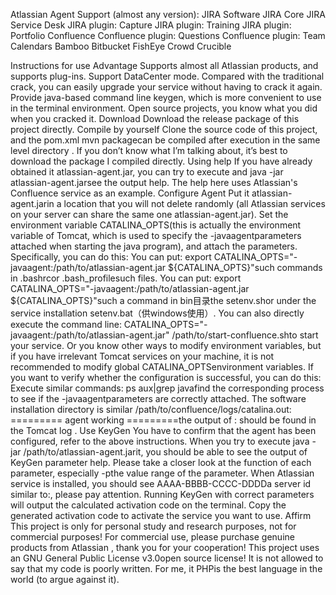 Atlassian Agent
Support (almost any version):
JIRA Software
JIRA Core
JIRA Service Desk
JIRA plugin: Capture
JIRA plugin: Training
JIRA plugin: Portfolio
Confluence
Confluence plugin: Questions
Confluence plugin: Team Calendars
Bamboo
Bitbucket
FishEye
Crowd
Crucible

Instructions for use
Advantage
Supports almost all Atlassian products, and supports plug-ins.
Support DataCenter mode.
Compared with the traditional crack, you can easily upgrade your service without having to crack it again.
Provide java-based command line keygen, which is more convenient to use in the terminal environment.
Open source projects, you know what you did when you cracked it.
Download
Download the release package of this project directly.
Compile by yourself
Clone the source code of this project, and the pom.xml mvn packagecan be compiled after execution in the same level directory .
If you don’t know what I’m talking about, it’s best to download the package I compiled directly.
Using help
If you have already obtained it atlassian-agent.jar, you can try to execute and java -jar atlassian-agent.jarsee the output help.
The help here uses Atlassian's Confluence service as an example.
Configure Agent
Put it atlassian-agent.jarin a location that you will not delete randomly (all Atlassian services on your server can share the same one atlassian-agent.jar).
Set the environment variable CATALINA_OPTS(this is actually the environment variable of Tomcat, which is used to specify the -javaagentparameters attached when starting the java program), and attach the parameters. Specifically, you can do this:
You can put: export CATALINA_OPTS="-javaagent:/path/to/atlassian-agent.jar ${CATALINA_OPTS}"such commands in .bashrcor .bash_profilesuch files.
You can put: export CATALINA_OPTS="-javaagent:/path/to/atlassian-agent.jar ${CATALINA_OPTS}"such a command in bin目录the setenv.shor under the service installation setenv.bat（供windows使用）.
You can also directly execute the command line: CATALINA_OPTS="-javaagent:/path/to/atlassian-agent.jar" /path/to/start-confluence.shto start your service.
Or you know other ways to modify environment variables, but if you have irrelevant Tomcat services on your machine, it is not recommended to modify global CATALINA_OPTSenvironment variables.
If you want to verify whether the configuration is successful, you can do this:
Execute similar commands: ps aux|grep javafind the corresponding process to see if the -javaagentparameters are correctly attached.
The software installation directory is similar /path/to/confluence/logs/catalina.out: ========= agent working =========the output of : should be found in the Tomcat log .
Use KeyGen
You have to confirm that the agent has been configured, refer to the above instructions.
When you try to execute java -jar /path/to/atlassian-agent.jarit, you should be able to see the output of KeyGen parameter help.
Please take a closer look at the function of each parameter, especially -pthe value range of the parameter.
When Atlassian service is installed, you should see AAAA-BBBB-CCCC-DDDDa server id similar to:, please pay attention.
Running KeyGen with correct parameters will output the calculated activation code on the terminal.
Copy the generated activation code to activate the service you want to use.
Affirm
This project is only for personal study and research purposes, not for commercial purposes!
For commercial use, please purchase genuine products from Atlassian , thank you for your cooperation!
This project uses an GNU General Public License v3.0open source license!
It is not allowed to say that my code is poorly written. For me, it PHPis the best language in the world (to argue against it).
